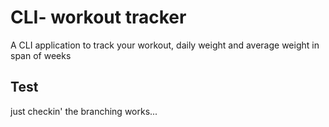 # CLI- workout tracker

A CLI application to track your workout, daily weight and average weight
in span of weeks

## Test

just checkin' the branching works...
